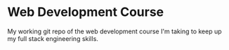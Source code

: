 # Web Development Course

My working git repo of the web development course I'm taking to keep up my full stack engineering skills.